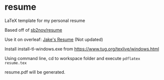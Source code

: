 # resume
LaTeX template for my personal resume

Based off of [sb2nov/resume](https://github.com/sb2nov/resume/)

Use it on overleaf: [Jake's Resume](https://www.overleaf.com/latex/templates/jakes-resume/syzfjbzwjncs) (Not updated)

Install install-tl-windows.exe from https://www.tug.org/texlive/windows.html

Using command line, cd to workspace folder and execute
`pdflatex resume.tex`

resume.pdf will be generated.